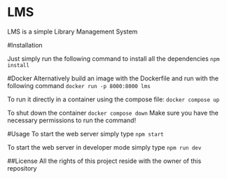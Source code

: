 # LMS
LMS is a simple Library Management System

#Installation

Just simply run the following command to install all the dependencies
```npm install```

#Docker
Alternatively build an image with the Dockerfile and run with the following command
```docker run -p 8000:8000 lms```

To run it directly in a container using the compose file:
```docker compose up```

To shut down the container
```docker compose down```
Make sure you have the necessary permissions to run the command!

#Usage
To start the web server simply type
```npm start```

To start the web server in developer mode simply type
```npm run dev```

##License
All the rights of this project reside with the owner of this repository
